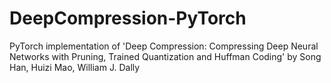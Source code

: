 # DeepCompression-PyTorch
PyTorch implementation of 'Deep Compression: Compressing Deep Neural Networks with Pruning, Trained Quantization and Huffman Coding' by Song Han, Huizi Mao, William J. Dally 

